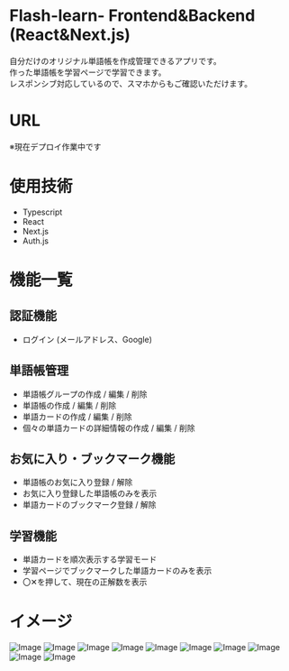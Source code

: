 # Flash-learn- Frontend&Backend (React&Next.js)
自分だけのオリジナル単語帳を作成管理できるアプリです。<br>
作った単語帳を学習ページで学習できます。<br>
レスポンシブ対応しているので、スマホからもご確認いただけます。

# URL
※現在デプロイ作業中です

# 使用技術
- Typescript
- React
- Next.js
- Auth.js

# 機能一覧
## 認証機能  
- ログイン (メールアドレス、Google)

## 単語帳管理  
- 単語帳グループの作成 / 編集 / 削除  
- 単語帳の作成 / 編集 / 削除  
- 単語カードの作成 / 編集 / 削除  
- 個々の単語カードの詳細情報の作成 / 編集 / 削除  

## お気に入り・ブックマーク機能  
- 単語帳のお気に入り登録 / 解除  
- お気に入り登録した単語帳のみを表示
- 単語カードのブックマーク登録 / 解除  

## 学習機能  
- 単語カードを順次表示する学習モード  
- 学習ページでブックマークした単語カードのみを表示 
- 〇✕を押して、現在の正解数を表示

# イメージ
![Image](https://github.com/user-attachments/assets/2e5b1b26-06a1-49fc-828d-ef052285e376)
![Image](https://github.com/user-attachments/assets/6445bbcb-f25a-4088-a4b6-5fd7f169efb6)
![Image](https://github.com/user-attachments/assets/900b3985-5f9d-4a53-a03b-150a2fc84597)
![Image](https://github.com/user-attachments/assets/17ef2faa-c022-4ad8-bdf3-5b86b6dfb51e)
![Image](https://github.com/user-attachments/assets/9c5dc3ac-aa50-47cd-b571-0d2ef88f05f8)
![Image](https://github.com/user-attachments/assets/f474afd3-c00e-47bb-a96e-ba5cc284259a)
![Image](https://github.com/user-attachments/assets/74eb6b45-d94c-4c00-994b-23a8397bb4de)
![Image](https://github.com/user-attachments/assets/1c6dff98-4e97-480c-bb3e-afe8af48719f)
![Image](https://github.com/user-attachments/assets/50ba4f11-ec8c-42d0-8d73-ea3e470a0b3a)
![Image](https://github.com/user-attachments/assets/fba457e5-77db-477b-8d7b-d9a4c1fdd0d1)


